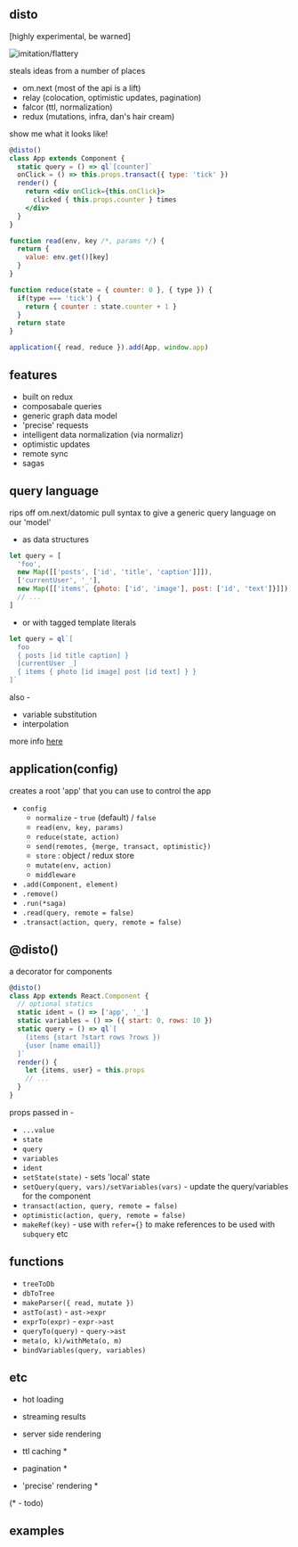 disto
---

[highly experimental, be warned]

<img src='https://i.imgur.com/2sAntqf.jpg' alt='imitation/flattery'/>

steals ideas from a number of places
- om.next (most of the api is a lift)
- relay (colocation, optimistic updates, pagination)
- falcor (ttl, normalization)
- redux (mutations, infra, dan's hair cream)

show me what it looks like!

```jsx
@disto()
class App extends Component {
  static query = () => ql`[counter]`
  onClick = () => this.props.transact({ type: 'tick' })
  render() {
    return <div onClick={this.onClick}>
      clicked { this.props.counter } times
    </div>
  }
}

function read(env, key /*, params */) {
  return {
    value: env.get()[key]
  }
}

function reduce(state = { counter: 0 }, { type }) {
  if(type === 'tick') {
    return { counter : state.counter + 1 }
  }
  return state
}

application({ read, reduce }).add(App, window.app)
```

features
---

- built on redux
- composabale queries
- generic graph data model
- 'precise' requests
- intelligent data normalization (via normalizr)
- optimistic updates
- remote sync
- sagas


query language
---

rips off om.next/datomic pull syntax to give a generic query language on our 'model'

- as data structures

```jsx
let query = [
  'foo',
  new Map([['posts', ['id', 'title', 'caption']]]),
  ['currentUser', '_'],
  new Map([['items', {photo: ['id', 'image'], post: ['id', 'text']}]]),
  // ...
]
```

- or with tagged template literals

```jsx
let query = ql`[
  foo
  { posts [id title caption] }
  [currentUser _]
  { items { photo [id image] post [id text] } }
]`
```

also -

- variable substitution
- interpolation

more info [here](https://github.com/threepointone/disto/blob/graffo/docs/query-language.md)

application(config)
---

creates a root 'app' that you can use to control the app

- `config`
  - `normalize` - `true` (default) / `false`
  - `read(env, key, params)`
  - `reduce(state, action)`
  - `send(remotes, {merge, transact, optimistic})`
  - `store` : object / redux store
  - `mutate(env, action)`
  - `middleware`
- `.add(Component, element)`
- `.remove()`
- `.run(*saga)`
- `.read(query, remote = false)`
- `.transact(action, query, remote = false)`

@disto()
---

a decorator for components

```jsx
@disto()
class App extends React.Component {
  // optional statics
  static ident = () => ['app', '_']
  static variables = () => ({ start: 0, rows: 10 })
  static query = () => ql`[
    (items {start ?start rows ?rows })
    {user [name email]}
  ]`
  render() {
    let {items, user} = this.props
    // ...
  }
}
```

props passed in -

- `...value`
- `state`
- `query`
- `variables`
- `ident`
- `setState(state)` - sets 'local' state
- `setQuery(query, vars)/setVariables(vars)` - update the query/variables for the component
- `transact(action, query, remote = false)`
- `optimistic(action, query, remote = false)`
- `makeRef(key)` - use with `refer={}` to make references to be used with `subquery` etc


functions
---
- `treeToDb`
- `dbToTree`
- `makeParser({ read, mutate })`
- `astTo(ast)` - `ast->expr`
- `exprTo(expr)` - `expr->ast`
- `queryTo(query)` - `query->ast`
- `meta(o, k)/withMeta(o, m)`
- `bindVariables(query, variables)`

etc
---

- hot loading
- streaming results
- server side rendering

- ttl caching *
- pagination *
- 'precise' rendering *

(* - todo)

examples
---

